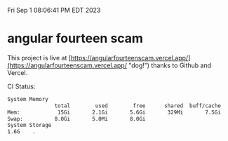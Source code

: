 Fri Sep  1 08:06:41 PM EDT 2023

# angular fourteen scam


This project is live at [https://angularfourteenscam.vercel.app/](https://angularfourteenscam.vercel.app/ "dog!") thanks to Github and Vercel.

CI Status: 

```bash
System Memory
               total        used        free      shared  buff/cache   available
Mem:            15Gi       2.1Gi       5.6Gi       329Mi       7.5Gi        12Gi
Swap:          8.0Gi       5.0Mi       8.0Gi
System Storage
1.6G	.
```
